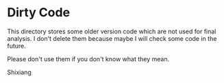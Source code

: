 # Dirty Code

This directory stores some older version code which are not used for final analysis.
I don't delete them because maybe I will check some code in the future.

Please don't use them if you don't know what they mean.

Shixiang

